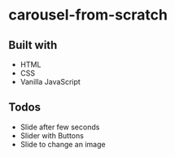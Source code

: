 # carousel-from-scratch

## Built with
- HTML
- CSS
- Vanilla JavaScript

## Todos
- Slide after few seconds
- Slider with Buttons
- Slide to change an image

